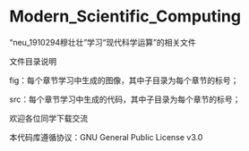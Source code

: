 # Modern_Scientific_Computing
“neu_1910294穆壮壮”学习“现代科学运算”的相关文件

文件目录说明

fig：每个章节学习中生成的图像，其中子目录为每个章节的标号；

src：每个章节学习中生成的代码，其中子目录为每个章节的标号；

欢迎各位同学下载交流

本代码库遵循协议：GNU General Public License v3.0

